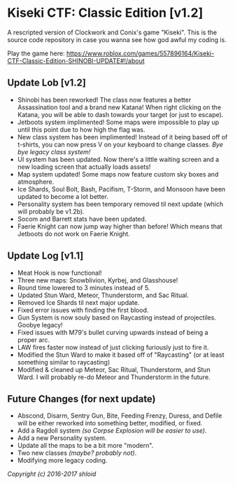 # Kiseki CTF: Classic Edition [v1.2]
A rescripted version of Clockwork and Conix's game "Kiseki". This is the source code repository in case you wanna see how god awful my coding is.

Play the game here: https://www.roblox.com/games/557896164/Kiseki-CTF-Classic-Edition-SHINOBI-UPDATE#!/about

## Update Lob [v1.2]
* Shinobi has been reworked! The class now features a better Assassination tool and a brand new Katana! When right clicking on the Katana, you will be able to dash towards your target (or just to escape).
* Jetboots system implimented! Some maps were impossible to play up until this point due to how high the flag was.
* New class system has been implimented! Instead of it being based off of t-shirts, you can now press V on your keyboard to change classes. *Bye bye legacy class system!*
* UI system has been updated. Now there's a little waiting screen and a new loading screen that actually loads assets!
* Map system updated! Some maps now feature custom sky boxes and atmosphere.
* Ice Shards, Soul Bolt, Bash, Pacifism, T-Storm, and Monsoon have been updated to become a lot better.
* Personality system has been temporary removed til next update (which will probably be v1.2b).
* Socom and Barrett stats have been updated.
* Faerie Knight can now jump way higher than before! Which means that Jetboots do not work on Faerie Knight.

## Update Log [v1.1]
* Meat Hook is now functional!
* Three new maps: Snowblivion, Kyrbej, and Glasshouse!
* Round time lowered to 3 minutes instead of 5.
* Updated Stun Ward, Meteor, Thunderstorm, and Sac Ritual.
* Removed Ice Shards til next major update.
* Fixed error issues with finding the first blood.
* Gun System is now souly based on Raycasting instead of projectiles. Goobye legacy!
* Fixed issues with M79's bullet curving upwards instead of being a proper arc.
* LAW fires faster now instead of just clicking furiously just to fire it.
* Modified the Stun Ward to make it based off of "Raycasting" (or at least something similar to raycasting)
* Modified & cleaned up Meteor, Sac Ritual, Thunderstorm, and Stun Ward. I will probably re-do Meteor and Thunderstorm in the future.

## Future Changes (for next update)
* Abscond, Disarm, Sentry Gun, Bite, Feeding Frenzy, Duress, and Defile will be either reworked into something better, modified, or fixed.
* Add a Ragdoll system *(so Corpse Explosion will be easier to use)*.
* Add a new Personality system.
* Update all the maps to be a bit more "modern".
* Two new classes *(maybe? probably not)*.
* Modifying more legacy coding.

*Copyright (c) 2016-2017 shloid*
